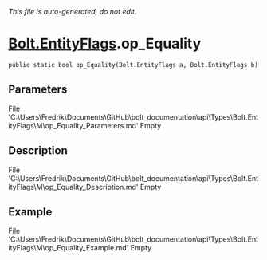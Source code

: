 *This file is auto-generated, do not edit.*

# [Bolt.EntityFlags](Types/Bolt.EntityFlags.md).op_Equality
`public static bool op_Equality(Bolt.EntityFlags a, Bolt.EntityFlags b)`
## Parameters
File 'C:\Users\Fredrik\Documents\GitHub\bolt_documentation\api\Types\Bolt.EntityFlags\M\op_Equality_Parameters.md' Empty
## Description
File 'C:\Users\Fredrik\Documents\GitHub\bolt_documentation\api\Types\Bolt.EntityFlags\M\op_Equality_Description.md' Empty
## Example
File 'C:\Users\Fredrik\Documents\GitHub\bolt_documentation\api\Types\Bolt.EntityFlags\M\op_Equality_Example.md' Empty
